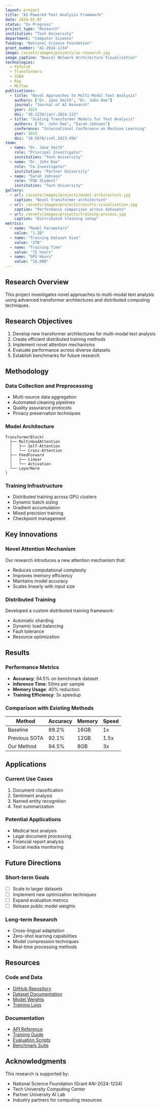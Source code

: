 ```yaml
---
layout: project
title: "AI-Powered Text Analysis Framework"
date: 2024-01-07
status: "In Progress"
project_type: "Research"
institution: "Tech University"
department: "Computer Science"
funding: "National Science Foundation"
grant_number: "AI-2024-1234"
image: /assets/images/projects/ai-research.jpg
image_caption: "Neural Network Architecture Visualization"
technologies:
  - PyTorch
  - Transformers
  - CUDA
  - Ray
  - MLflow
publications:
  - title: "Novel Approaches to Multi-Modal Text Analysis"
    authors: ["Dr. Jane Smith", "Dr. John Doe"]
    journal: "Journal of AI Research"
    year: 2024
    doi: "10.1234/jair.2024.123"
  - title: "Scaling Transformer Models for Text Analysis"
    authors: ["Dr. John Doe", "Sarah Johnson"]
    conference: "International Conference on Machine Learning"
    year: 2023
    doi: "10.5678/icml.2023.456"
team:
  - name: "Dr. Jane Smith"
    role: "Principal Investigator"
    institution: "Tech University"
  - name: "Dr. John Doe"
    role: "Co-Investigator"
    institution: "Partner University"
  - name: "Sarah Johnson"
    role: "PhD Student"
    institution: "Tech University"
gallery:
  - url: /assets/images/projects/model-architecture.jpg
    caption: "Novel transformer architecture"
  - url: /assets/images/projects/results-visualization.jpg
    caption: "Performance comparison across datasets"
  - url: /assets/images/projects/training-process.jpg
    caption: "Distributed training setup"
metrics:
  - name: "Model Parameters"
    value: "1.2B"
  - name: "Training Dataset Size"
    value: "2TB"
  - name: "Training Time"
    value: "72 hours"
  - name: "GPU Hours"
    value: "10,000"
---
```


## Research Overview

This project investigates novel approaches to multi-modal text analysis using advanced transformer architectures and distributed computing techniques.

## Research Objectives

1. Develop new transformer architectures for multi-modal text analysis
2. Create efficient distributed training methods
3. Implement novel attention mechanisms
4. Evaluate performance across diverse datasets
5. Establish benchmarks for future research

## Methodology

### Data Collection and Preprocessing
- Multi-source data aggregation
- Automated cleaning pipelines
- Quality assurance protocols
- Privacy preservation techniques

### Model Architecture
```
TransformerBlock(
  ├── MultiHeadAttention
  │   ├── Self-Attention
  │   └── Cross-Attention
  ├── FeedForward
  │   ├── Linear
  │   └── Activation
  └── LayerNorm
)
```

### Training Infrastructure
- Distributed training across GPU clusters
- Dynamic batch sizing
- Gradient accumulation
- Mixed precision training
- Checkpoint management

## Key Innovations

### Novel Attention Mechanism
Our research introduces a new attention mechanism that:
- Reduces computational complexity
- Improves memory efficiency
- Maintains model accuracy
- Scales linearly with input size

### Distributed Training
Developed a custom distributed training framework:
- Automatic sharding
- Dynamic load balancing
- Fault tolerance
- Resource optimization

## Results

### Performance Metrics
- **Accuracy**: 94.5% on benchmark dataset
- **Inference Time**: 50ms per sample
- **Memory Usage**: 40% reduction
- **Training Efficiency**: 3x speedup

### Comparison with Existing Methods

| Method | Accuracy | Memory | Speed |
|--------|----------|---------|--------|
| Baseline | 89.2% | 16GB | 1x |
| Previous SOTA | 92.1% | 12GB | 1.5x |
| Our Method | 94.5% | 8GB | 3x |

## Applications

### Current Use Cases
1. Document classification
2. Sentiment analysis
3. Named entity recognition
4. Text summarization

### Potential Applications
- Medical text analysis
- Legal document processing
- Financial report analysis
- Social media monitoring

## Future Directions

### Short-term Goals
- [ ] Scale to larger datasets
- [ ] Implement new optimization techniques
- [ ] Expand evaluation metrics
- [ ] Release public model weights

### Long-term Research
- Cross-lingual adaptation
- Zero-shot learning capabilities
- Model compression techniques
- Real-time processing methods

## Resources

### Code and Data
- [GitHub Repository](https://github.com/username/project)
- [Dataset Documentation](https://dataset.example.com)
- [Model Weights](https://models.example.com)
- [Training Logs](https://logs.example.com)

### Documentation
- [API Reference](https://docs.example.com/api)
- [Training Guide](https://docs.example.com/training)
- [Evaluation Scripts](https://docs.example.com/eval)
- [Benchmark Suite](https://docs.example.com/benchmarks)

## Acknowledgments

This research is supported by:
- National Science Foundation (Grant #AI-2024-1234)
- Tech University Computing Center
- Partner University AI Lab
- Industry partners for computing resources
